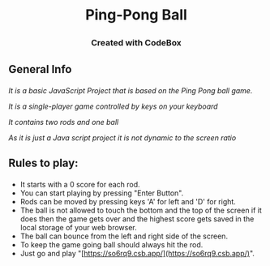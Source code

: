 # <p align="center">Ping-Pong Ball</p>
<h3 align="center">Created with CodeBox</h3>

## <p id="general_info">General Info</p>
<p><i>It is a basic JavaScript Project that is based on the Ping Pong ball game.</i></p>
<p><i>It is a single-player game controlled by keys on your keyboard</i></p>
<p><i>It contains two rods and one ball</i></p>
<p><i>As it is just a Java script project it is not dynamic to the screen ratio</i></p>

## <p id="general_info">Rules to play:</p>
- It starts with a 0 score for each rod.
- You can start playing by pressing "Enter Button".
- Rods can be moved by pressing keys 'A' for left and 'D' for right.
- The ball is not allowed to touch the bottom and the top of the screen if it does then the game gets over and the highest score gets saved in the local storage of your web browser.
- The ball can bounce from the left and right side of the screen.
- To keep the game going ball should always hit the rod.
- Just go and play "[https://so6rq9.csb.app/](https://so6rq9.csb.app/)".
